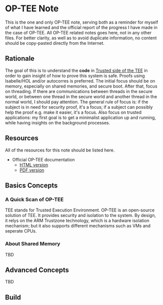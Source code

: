 # OP-TEE Note

This is the one and only OP-TEE note, serving both as a reminder for myself of
what I have learned and the official report of the progress I have made in the
case of OP-TEE. All OP-TEE related notes goes here, not in any other files. For
better clarity, as well as to avoid duplicate information, no content should be
copy-pasted directly from the Internet.

## Rationale

The goal of this is to understand the **code** in [Trusted side of the
TEE](https://github.com/OP-TEE/optee_os) in order to gain insight of how to
prove this system is safe. Proofs using Isabelle/HOL and/or autocorres is
preferred. The initial focus should be on memory, especially on shared
memories, and secure boot. After that, focus on threading. If there are
communications between threads in the secure world, or between one thread in
the secure world and another thread in the normal world, I should pay
attention. The general rule of focus is: if the subject is in need for security
proof, it's a focus; if a subject can possibly help the proof e.g. make it
easier, it's a focus. Also focus on trusted applications: my first goal is to
get a minimalist application up and running, while having insights on the
background processes.

## Resources

All of the resources for this note should be listed here.

- Official OP-TEE documentation
  - [HTML version](https://optee.readthedocs.io/general/index.html)
  - [PDF version](https://buildmedia.readthedocs.org/media/pdf/optee/latest/optee.pdf)

## Basics Concepts

### A Quick Scan of OP-TEE

TEE stands for Trusted Execution Environment. OP-TEE is an open-source solution
of TEE. It provides security and isolation to the system. By design, it relys
on the ARM Trustzone technology, which is a hardware isolation mechanism; but
it also supports different mechanisms such as VMs and seperate CPUs.

### About Shared Memory

TBD

## Advanced Concepts

TBD

## Build

